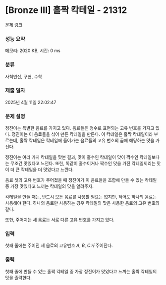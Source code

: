 # [Bronze III] 홀짝 칵테일 - 21312 

[문제 링크](https://www.acmicpc.net/problem/21312) 

### 성능 요약

메모리: 2020 KB, 시간: 0 ms

### 분류

사칙연산, 구현, 수학

### 제출 일자

2025년 4월 11일 22:02:47

### 문제 설명

<p>정진이는 특별한 음료를 가지고 있다. 음료들은 정수로 표현되는 고유 번호를 가지고 있다. 정진이는 이 음료들을 섞어 만든 칵테일을 만든다. 이 칵테일은 홀짝 칵테일이라 부르는데, 홀짝 칵테일은 칵테일에 들어가는 음료들의 고유 번호의 곱에 해당하는 맛을 가진다.</p>

<p>정진이는 여러 가지 칵테일을 맛본 결과, 맛이 홀수인 칵테일이 맛이 짝수인 칵테일보다는 무조건 맛있다고 느낀다. 또한, 똑같이 홀수이거나 짝수인 맛을 가진 칵테일끼리는 맛이 더 큰 칵테일을 더 맛있다고 느낀다.</p>

<p>음료 셋의 고유 번호가 주어졌을 때 정진이가 이 음료들을 조합해 만들 수 있는 칵테일 중 가장 맛있다고 느끼는 칵테일의 맛을 알려주자.</p>

<p>칵테일을 만들 때는, 반드시 모든 음료를 사용할 필요는 없지만, 적어도 하나의 음료는 사용해야 한다. 하나의 음료만 사용하는 경우 칵테일의 맛은 사용한 음료의 고유 번호와 같다.</p>

<p>또한, 주어지는 세 음료는 서로 다른 고유 번호를 가지고 있다.</p>

### 입력 

 <p>첫째 줄에는 주어진 세 음료의 고유번호 <em>A</em>, <em>B</em>, <em>C가</em> 주어진다.</p>

### 출력 

 <p>첫째 줄에 만들 수 있는 홀짝 칵테일 중 가장 정진이가 맛있다고 느끼는 홀짝 칵테일의 맛을 출력한다.</p>

